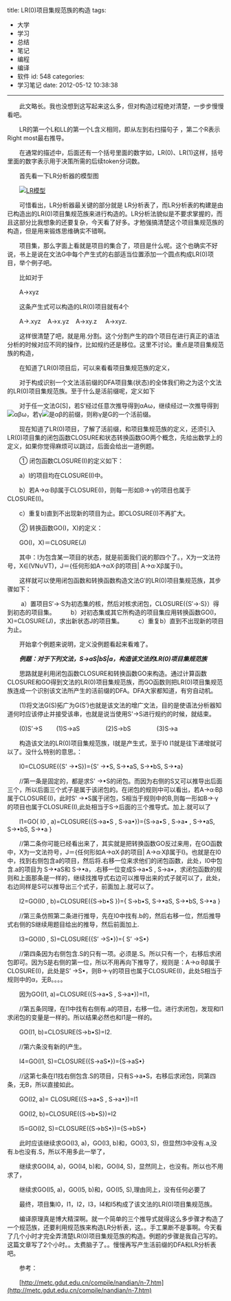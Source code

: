 title: LR(0)项目集规范族的构造
tags:
  - 大学
  - 学习
  - 总结
  - 笔记
  - 编程
  - 编译
  - 软件
id: 548
categories:
  - 学习笔记
date: 2012-05-12 10:38:38
---

　　此文略长。我也没想到这写起来这么多，但对构造过程绝对清楚，一步步慢慢看吧。

　　LR的第一个L和LL的第一个L含义相同，即从左到右扫描句子 ，第二个R表示Right most最右推导。

　　在通常的描述中，后面还有一个括号里面的数字如，LR(0)、LR(1)这样，括号里面的数字表示用于决策所需的后续token分词数。

　　首先看一下LR分析器的模型图

　　[![]({{BASE_PATH}}/images/ "LR模型")](http://leaverimage.b0.upaiyun.com/21392_o.jpg)

　　可惜看出，LR分析器最关键的部分就是 LR分析表了，而LR分析表的构建是由已构造出的LR(0)项目集规范族来进行构造的。LR分析法貌似是不要求掌握的，而且这部分比我想象的还要复杂，今天看了好多。才勉强搞清楚这个项目集规范族的构造，但是用来锻炼思维确实不错啊。

　　项目集，那么字面上看就是项目的集合了，项目是什么呢。这个也确实不好说，书上是说在文法G中每个产生式的右部适当位置添加一个圆点构成LR(0)项目，举个例子吧。

　　比如对于

　　A-&gt;xyz

　　这条产生式可以构造的LR(0)项目就有4个

　　A-&gt;.xyz    A-&gt;x.yz    A-&gt;xy.z     A-&gt;xyz.

　　这样很清楚了吧，就是用.分割。这个分割产生的四个项目在进行真正的语法分析的时候对应不同的操作，比如规约还是移位。这里不讨论。重点是项目集规范族的构造，

　　在知道了LR(0)项目后，可以来看看项目集规范族的定义，

　　对于构成识别一个文法活前缀的DFA项目集(状态)的全体我们称之为这个文法的LR(0)项目集规范族。至于什么是活前缀呢，定义如下

　　对于任一文法G[S]，若S’经过任意次推导得到αAω，继续经过一次推导得到![]({{BASE_PATH}}/images/6b23dd171a1f672514a2dbb29175df032a1f63d4.gif)αβω，若γ![]({{BASE_PATH}}/images/)是αβ的前缀，则称γ是G的一个活前缀。

　　现在知道了LR(0)项目，了解了活前缀，和项目集规范族的定义，还须引入LR(0)项目集的闭包函数CLOSURE和状态转换函数GO两个概念，先给出数学上的定义，如果你觉得麻烦可以跳过，后面会给出一道例题。

　　① 闭包函数CLOSURE(I)的定义如下：

　　a）I的项目均在CLOSURE(I)中。

　　b）若A→α·Bβ属于CLOSURE(I)，则每一形如B→·γ的项目也属于CLOSURE(I)。

　　c）重复b)直到不出现新的项目为止。即CLOSURE(I)不再扩大。

　　② 转换函数GO(I，X)的定义：

　　GO(I，X)＝CLOSURE(J)

　　其中：I为包含某一项目的状态，就是前面我们说的那四个了。，X为一文法符号，X∈(VN∪VT)，J＝{任何形如A→αX·β的项目| A→α·Xβ属于I}。

　　这样就可以使用闭包函数和转换函数构造文法G′的LR(0)项目集规范族，其步骤如下：

　　  a）置项目S′→·S为初态集的核，然后对核求闭包，CLOSURE({S′→·S}）得到初态的项目集。
　　  b）对初态集或其它所构造的项目集应用转换函数GO(I，X)=CLOSURE(J)，求出新状态J的项目集。
　　  c）重复b）直到不出现新的项目为止。

　　开始拿个例题来说明，定义没例题看起来看难了。

　　**_例题：对于下列文法，S→aS|bS|a，构造该文法的LR(0)项目集规范族_**

　　思路就是利用闭包函数CLOSURE和转换函数GO来构造。通过计算函数CLOSURE和GO得到文法的LR(0)项目集规范族，而GO函数则把LR(0)项目集规范族连成一个识别该文法所产生的活前缀的DFA。DFA大家都知道，有穷自动机。

　　(1)将文法G(S)拓广为G(S’)也就是该文法的增广文法，目的是使语法分析器知道何时应该停止并接受该串，也就是说当使用S'-&gt;S进行规约的时候，就结束。

　　(0)S’→S
　　(1)S→aS　　
　　(2)S→bS　　
　　(3)S→a

　　构造该文法的LR(0)项目集规范族，I就是产生式，至于I0 I1就是往下递增就可以了。没什么特别的意思。：

　　I0=CLOSURE({S' →•S})={S’ →•S, S→•aS, S→•bS, S→•a}

　　//第一条是固定的，都是求S' →•S的闭包。而因为右侧的S又可以推导出后面三个，所以后面三个式子是属于该闭包的。在闭包的规则中可以看出，若A→α·Bβ属于CLOSURE(I)，此时S' →•S属于闭包，S相当于规则中的B,则每一形如B→·γ的项目也属于CLOSURE(I),此处相当于S-&gt;后面的三个推导式。加上.就可以了

　　I1=GO( I0 , a)=CLOSURE({S→a•S , S→a•})={S→a•S , S→a• , S→•aS, S→•bS, S→•a }

　　//第二条你可能已经看出来了，其实就是把转换函数GO反过来用，在GO函数中，X为一文法符号，J＝{任何形如A→αX·β的项目| A→α·Xβ属于I}。也就是在I0中，找到右侧包含a的项目，然后将.右移一位来求他们的闭包函数，此处，I0中包含.a的项目为 S→•aS和 S→•a，.右移一位变成S→a•S , S→a•，求闭包函数的规则和上面那条是一样的，继续找推导式右边可以推导出来的式子就可以了，此处，右边同样是S可以推导出三个式子，前面加上.就可以了。

　　I2=GO(I0 , b)=CLOSURE({S→b•S })={ S→b•S, S→•aS, S→•bS, S→•a }

　　//第三条仿照第二条进行推导，先在I0中找有.b的，然后右移一位，然后推导式右侧的S继续用题目给出的推导，然后前面加上.

　　I3=GO(I0 , S)=CLOSURE({S’ →S•})={ S’ →S•}

　　//第四条因为右侧包含.S的只有一项。必须是.S。所以只有一个，右移后求闭包即可。因为S是右侧的第一位，所以不用再向下推导了，规则是：A→α·Bβ属于CLOSURE(I)，此处是S’ →S•，则B→·γ的项目也属于CLOSURE(I)，此处S相当于规则中的α，无B。。。。

　　因为GO(I1, a)=CLOSURE({S→a•S , S→a•})=I1，

　　//第五条同理，在I1中找有右侧有.a的项目，右移一位。进行求闭包，发现和I1求闭包的变量是一样的。所以结果必然也和I1是一样的。

　　GO(I1, b)=CLOSURE(S→b•S)=I2.

　　//第六条没有新的I产生。

　　I4=GO(I1, S)=CLOSURE({S→aS•})={S→aS•}

　　//这第七条在I1找右侧包含.S的项目，只有S→a•S，右移后求闭包，同第四条，无B，所以直接如此。

　　GO(I2, a)= CLOSURE({S→a•S , S→a•})=I1

　　GO(I2, b)=CLOSURE({S→b•S})=I2

　　I5=GO(I2, S)=CLOSURE({S→bS•})={S→bS•}

　　此时应该继续求GO(I3, a)，GO(I3, b)和，GO(I3, S)，但显然I3中没有.a,没有.b也没有.S，所以不用多此一举了，

　　继续求GO(I4, a)，GO(I4, b)和，GO(I4, S)，显然同上，也没有。所以也不用求了，

　　继续求GO(I5, a)，GO(I5, b)和，GO(I5, S),理由同上，没有任何必要了

　　最终，项目集I0，I1，I2，I3，I4和I5构成了该文法的LR(0)项目集规范族。

　　编译原理真是博大精深啊。就一个简单的三个推导式就得这么多步骤才构造了一个规范族，还要利用规范族来构造LR分析表，这。。手工果断不是事啊。今天看了几个小时才完全弄清楚LR(0)项目集规范族的构造。例题的步骤是我自己写的。这篇文章写了2个小时。。太费脑子了。。慢慢再写产生活前缀的DFA和LR分析表吧。

　　参考：

　　[http://metc.gdut.edu.cn/compile/nandian/n-7.htm](http://metc.gdut.edu.cn/compile/nandian/n-7.htm)